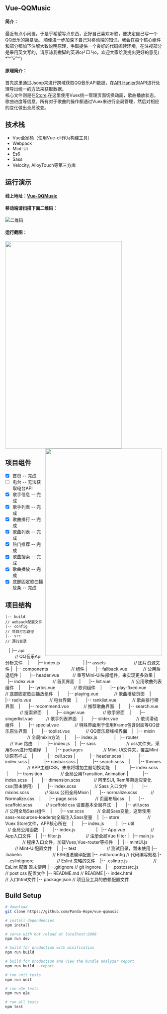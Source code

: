 ## Vue-QQMusic
#### 简介：
最近有点小闲置，于是乎希望写点东西，正好自己喜欢听歌，便决定自己写一个QQ音乐的简易版。
顺便进一步加深下自己对移动端的知识。我会在每个核心组件和部分都加下注解大致说明原理，争取提供一个良好的代码阅读环境，在注视部分是采用英文写的，请原谅我撇脚的英语o(╯□╰)o，欢迎大家给我提出更好的意见( *︾▽︾)

#### 原理简介：
首先这里通过Jsonp来进行跨域获取QQ音乐API数据，在[API Hanler](https://github.com/Panda-Hope/vue-qqmusic/blob/master/src/api/index.js)对API进行处理导出统一的方法来获取数据。  
核心文件则是在[Store](https://github.com/Panda-Hope/vue-qqmusic/blob/master/src/store/index.js),在这里使用Vuex统一管理页面切换动画，歌曲播放状态，歌曲进度等信息。所有对于歌曲的操作都通过Vuex来进行全局管理，然后对相应的变化做出全局改变。

## 技术栈
- Vue全家桶（使用Vue-cli作为构建工具）
- Webpack
- Mint-Ui
- Es6
- Sass
- Velocity, AlloyTouch等第三方库

## 运行演示
#### 线上地址：[Vue-QQMusic](https://panda-hope.github.io/)
#### 移动端请扫描下面二维码：
![二维码](https://github.com/Panda-Hope/panda-hope.github.io/blob/master/gif/qrcode.png)
#### 运行截图：
<div align="space-between">
    <img src="https://github.com/Panda-Hope/panda-hope.github.io/blob/master/gif/music1.gif" width="375" height="667">
    <img src="https://github.com/Panda-Hope/panda-hope.github.io/blob/master/gif/music2.gif" align="right" width="375" height="667">
</div>

## 项目组件
- [x] 首页 -- 完成
- [ ] 电台 -- 无法获取电台API
- [X] 歌手信息 -- 完成
- [X] 歌手列表 -- 完成
- [x] 歌曲排行 -- 完成
- [x] 歌曲列表 -- 完成
- [x] 热门推荐 -- 完成
- [x] 歌曲搜索 -- 完成
- [x] 歌曲播放 -- 完成
- [x] 底部固定歌曲播放条 -- 完成

## 项目结构 ##

	|-- build                            // webpack配置文件
	|-- config                           // 项目打包路径
	|-- src                              // 源码目录
    |   |-- api                          // QQ音乐Api分析文件
    |       |-- index.js                 
    |   |-- assets                       // 图片资源文件
	|   |-- components                   // 组件
	|       |-- fallback.vue             // 公用后退组件
	|       |-- header.vue           	 // 重写Mini-Ui头部组件，来实现更多效果
	|       |-- index.vue                // 首页界面
    |       |-- list.vue                 // 公用歌曲列表组件
    |       |-- lyrics.vue               // 歌词组件
    |       |-- play-fixed.vue           // 底部固定歌曲播放组件
    |       |-- playing.vue              // 歌曲播放页面
    |       |-- radio.vue                // 电台界面
    |       |-- ranklist.vue             // 歌曲排行榜界面
    |       |-- recommend.vue            // 推荐歌曲界面
    |       |-- search.vue               // 搜索界面
    |       |-- singer.vue               // 歌手界面
    |       |-- singerlist.vue           // 歌手列表界面
    |       |-- slider.vue               // 歌词滑动组件
    |       |-- special.vue              // 特殊界面用于使用Iframe包含封面等QQ音乐原生界面
    |       |-- toplist.vue              // QQ音乐巅峰榜界面
    |   |-- mixin                        // 全局mixin方法
    |       |-- index.js          
    |   |-- router                       // Vue 路由
    |       |-- index.js
    |   |-- sass                         // css文件夹，采用Sass进行预编译
    |       |-- packages                 // Mint-Ui文件夹，覆盖Mint-Ui原有样式
    |            |-- cell.scss
    |            |-- header.scss
    |            |-- index.scss
    |            |-- navbar.scss
    |            |-- search.scss
    |       |-- themes                   // APP主题CSS，未来将增加主题切换功能
    |           |-- index.scss
    |       |-- transition               // 全局公用Transition, Animation
    |            |-- index.scss
    |       |-- dimension.scss           // 阿里SUI, Rem屏幕适应变化css(暂未使用)
    |       |-- index.scss               // Sass 入口文件
    |       |-- mixins.scss              // Sass 公用全局Mixin
    |       |-- normalize.scss           // Normalize.css
    |       |-- page.scss                // 页面布局css
    |       |-- scaffold.scss            // scaffold css 设置基本全局样式
    |       |-- util.scss                // 公用全局Sass组件
    |       |-- var.scss                 // 全局Sass变量，这里使用sass-resources-loader向全局注入Sass变量
    |   |-- store                        // Vuex Store文件，APP核心所在
    |       |-- index.js       
    |   |-- util                         // 全局公用函数
    |       |-- index.js                 
	|   |-- App.vue                      // App入口文件
    |   |-- filter.js                    // 注册全局Vue filter
	|   |-- main.js                      // 程序入口文件，加载Vuex,Vue-router等插件
    |   |-- mintUi.js                    // Mint-Ui配置文件
    |   |-- test                         // 测试目录，暂未使用
	|-- .babelrc                         // ES6语法编译配置
	|-- .editorconfig                    // 代码编写规格
	|-- .eslintignore                    // Eslint 忽略的文件
    |-- .eslintrc.js                     // EsLint 配置 暂未使用 
    |-- .gitignore                       // git ingnore
    |-- .postcssrc.js                    // post css 配置文件
	|-- README.md                        // README
	|-- index.html                       // 入口html文件
	|-- package.json                     // 项目及工具的依赖配置文件
	


## Build Setup

``` bash
# download
git clone https://github.com/Panda-Hope/vue-qqmusic

# install dependencies
npm install

# serve with hot reload at localhost:8080
npm run dev

# build for production with minification
npm run build

# build for production and view the bundle analyzer report
npm run build --report

# run unit tests
npm run unit

# run e2e tests
npm run e2e

# run all tests
npm test
```

